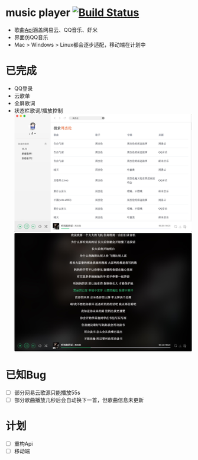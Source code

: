 # music player [![Build Status](https://travis-ci.org/sunzongzheng/music.svg?branch=master)](https://travis-ci.org/sunzongzheng/music)
- 歌曲[Api](https://github.com/sunzongzheng/musicAPI)涵盖网易云、QQ音乐、虾米
- 界面仿QQ音乐
- Mac > Windows > Linux都会逐步适配，移动端在计划中
# 已完成
- QQ登录
- 云歌单
- 全屏歌词
- 状态栏歌词/播放控制
![](demo/img1.png)
![](demo/img2.png)
# 已知Bug
- [ ] 部分网易云歌源只能播放55s
- [ ] 部分歌曲播放几秒后会自动换下一首，但歌曲信息未更新
# 计划
- [ ] 重构Api
- [ ] 移动端
